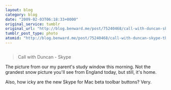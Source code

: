```yaml
---
layout: blog
category: blog
date: "2009-02-03T06:18:33+0000"
original_service: tumblr
original_url: "http://blog.benward.me/post/75240468/call-with-duncan-skype-the-picture-from-our"
tumblr_post_type: photo
atomid: "http://blog.benward.me/post/75240468/call-with-duncan-skype-the-picture-from-our"
---
```

<figure class="photo">
  <img src="http://benward.me/res/tumblr/media/75240468/0.png" alt="">
</figure>

> Call with Duncan - Skype

The picture from our my parent's study window this morning. Not the grandest snow picture you'll see from England today, but still, it's home.

Also, how icky are the new Skype for Mac beta toolbar buttons? Very.